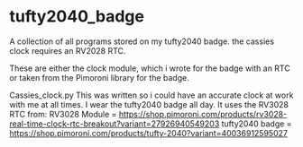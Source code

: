 # tufty2040_badge
A collection of all programs stored on my tufty2040 badge. the cassies clock requires an RV2028 RTC.

These are either the clock module, which i wrote for the badge with an RTC or taken from the Pimoroni library for the badge.

Cassies_clock.py
This was written so i could have an accurate clock at work with me at all times. I wear the tufty2040 badge all day. It uses the RV3028 RTC from:
RV3028 Module = https://shop.pimoroni.com/products/rv3028-real-time-clock-rtc-breakout?variant=27926940549203
tufty2040 badge = https://shop.pimoroni.com/products/tufty-2040?variant=40036912595027

